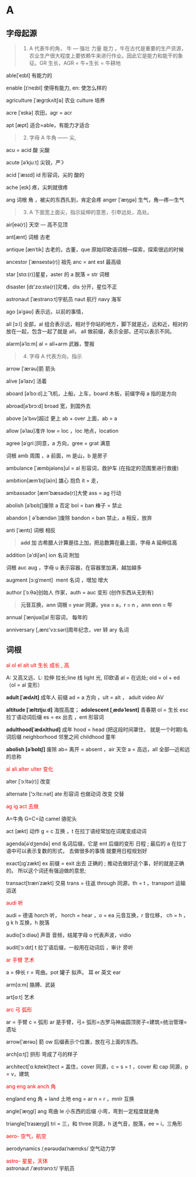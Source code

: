 # A

## 字母起源

> 1. A 代表牛的角， 牛 — 强壮 力量 能力 。牛在古代是重要的生产资源，农业生产很大程度上要依赖牛来进行作业。因此它是能力和能干的象征。GR 生长，AGR = 牛+生长 = 牛耕地

able[ˈeɪbl] 有能⼒的

enable [ɪˈneɪbl] 使得有能⼒, en: 使怎么样的

agriculture [ˈægrɪkʌltʃə] 农业 culture 培养

acre [ˈeɪkə] 农⽥，agr = acr

apt [æpt] 适合=able，有能⼒才适合

> 2. 字母 A 牛角 —— 尖,

acu = acid 酸 尖酸

acute [əˈkjuːt] 尖锐，严᯿

acid [ˈæsɪd] id 形容词，尖的 酸的

ache [eɪk] 疼，尖刺就很疼

ang 词根 ⻆ ，被尖的东⻄扎到，肯定会疼
anger [ˈæŋgə] ⽣⽓，⻆—疼—⽣⽓

> 3. A 下面宽上面尖，指示延伸的意思，引申远处，高处。

air[eə(r)] 天空 — ⾼不⻅顶

ant[ænt] 词根 古⽼

antique [ænˈtik] 古⽼的，古董，que 原始印欧语词根—探索，探索很远的时候

ancestor [ˈænsestə(r)] 祖先 anc = ant est 最⾼级

star [stɑ:(r)]星星，aster 的 a 脱落 = str 词根

disaster [dɪ'zɑ:stə(r)]灾难，dis 分开，星位不正

astronaut [ˈæstrənɔːt]宇航员 naut 航⾏ navy 海军

ago [əˈgəʊ] 表示远，以前的事情，

all [ɔːl] 全部，al 组合表示远，相对于你站的地⽅，脚下就是近，远和近，相对的放在⼀起，包含⼀起了就是 all， all 做前缀，表示全部，还可以表示不同。

alarm[əˈlɑːm] al = all+arm 武器，警报

> 4. 字⺟ A 代表⽅向，指示

arrow [ˈærəu]箭 箭头

alive [əˈlaɪv] 活着

aboard [əˈbɔːd]上⻜机，上船，上⻋，board ⽊板，前缀字⺟ a 指的是⽅向

abroad[əˈbrɔːd] broad 宽，到国外去

above [ə'bʌv]超过 更上 ab + over 上⾯，ab = a

allow [əˈlaʊ]准许 low = loc ，loc 地点，location

agree [əˈgri:]同意，a ⽅向，gree = grat 满意

词根 amb 周围 ，a 前⾯，m 是⼭，b 是房⼦

ambulance [ˈæmbjələns]ul = al 形容词，救护⻋ (在指定的范围里进行救援)

ambition[æmˈbɪʃ(ə)n] 雄⼼ 抱负 it = ⾛，

ambassador [æm'bæsədə(r)]⼤使 ass = ag ⾏动

abolish [əˈbɒlɪʃ]废除 a 否定 bol = ban 棒⼦ = 禁⽌

abandon [ ə'bændən ]废除 bandon = ban 禁⽌，a 相反，放弃

anti [ˈæntɪ] 词根 相反

> **add 加 古希腊人计算是往上加，把总数算在最上面，字⺟ A 延伸往⾼**

addition [ə'diʃən] ion 名词 附加

词根 auc aug ，字⺟ u 表示容器，在容器⾥加满，越加越多

augment [ɔ:ɡˈment]  ment 名词 ，增加 增⼤

author [ˈɔːθə]创始⼈ 作家，auth = auc 变形 (创作东西从无到有)

> **元⾳互换，ann 词根 = year 同源，yea = a，r = n ，ann enn = 年**

annual [ˈænjʊəl]al 形容词， 每年的

anniversary [,ænɪ'vɜ:səri]周年纪念，ver 转 ary 名词

## 词根

<div style="color:red">
    al ol el alt ult ⽣长 成长 , 高
</div>

A: ⼜⾼⼜远、L: 拉伸 拉⻓;line 线 light 光, 印欧语 al = 在远处; old = ol + ed （ol = al 变形）

**adult [ˈædʌlt]** 成年⼈ 前缀 ad = a ⽅向 ，ult = alt ， adult video AV

**altitude [ˈæltɪtjuːd]** 海拔高度；
**adolescent [ˌædəˈlesnt]** ⻘春期 ol = ⽣⻓ esc 拉丁语动词后缀 es = ex 出去 ，ent 形容词

**adulthood[ˈædʌlthʊd]** 成年 hood = head (把这段时间罩住， 就是一个时期)名词后缀 neighborhood 邻⾥之间 childhood 童年

**abolish [əˈbɒlɪʃ]** 废除 ab= 离开 = absent ，air 天空 a = ⾼远，all 全部—近和远的总称

<div style="color:red">
al ali alter ulter    变化
</div>

alter [ˈɔːltə(r)] 改变

alternate [‘ɔ:ltɛ:nət] ate 形容词 也做动词 改变 交替

<div style="color:red">
ag ig act    去做
</div>

A=牛角 G=C=动 camel 骆驼头

act [ækt] 动作 g = c 互换 ，t 在拉丁语经常加在词尾变成动词

agenda[əˈdʒendə] end 名词后缀，它是 ent 后缀的变形 ⽇程 ; 最后的 a 在拉丁语中可以表示复数的形式， 去做很多的事情 就要用日程规划好

exact[ɪɡˈzækt] ex 前缀 = exit 出去 正确的 ; 推动去做好这个事，好的就是正确的。 所以这个词还有强迫做的意思;

transact[trænˈzækt] 交易 trans = 往返 through 同源，th = t ，transport 运输 运送

<div style="color:red">
audi    听
</div>

audi = 德语 horch 听， horch = hear ，o = ea 元⾳互换，r ⾳位移， ch = h ，g k h 互换，h 脱落

audio[ˈɔːdiəʊ] 声⾳ ⾳频，结尾字⺟ o 代表声波，vidio

audit[ˈɔːdɪt] t 拉丁语后缀，⼀般⽤在动词后 ，审计 旁听

<div style="color:red">
ar ⼿臂 艺术 
</div>

a = 伸长 r = 弯曲。pot 罐⼦ 拟声。 ⽿ er 英⽂ ear

arm[ɑːm] 胳膊、武装

art[ɑːt] 艺术

<div style="color:red">
arc ⼸ 弧形  
</div>

ar = ⼿臂 c = 弧形 ar 是⼿臂，⼸= 弧形=古罗马神庙圆顶房⼦=建筑=统治管理=遗址

arrow[ˈærəʊ] 箭 ow 后缀表示个位置，放在⼸上⾯的东⻄。

arch[ɑːtʃ] 拱形 弯成了⼸的样⼦

architect[ˈɑːkɪtekt]tect = 盖住，cover 同源，c = s = t ，cover 和 cap 同源，p = v，建筑

<div style="color:red">
ang eng ank anch ⾓ 
</div>

england eng 角 + land 土地 eng = ar n = r ，mnlr 互换

angle[ˈæŋɡl] ang 弯曲 le ⼩东⻄的后缀 ⼩弯，弯到⼀定程度就是⻆

triangle[ˈtraɪæŋɡl] tri = 三，和 three 同源，h 送⽓⾳，脱落，ee = i，三⻆形

<div style="color:red">
aero-	空气，航空 
</div>

aerodynamics /ˌeərəʊdaɪˈnæmɪks/ 空气动力学

<div style="color:red">
astro-	星星，天体
</div>
astronaut /ˈæstrənɔːt/ 宇航员
